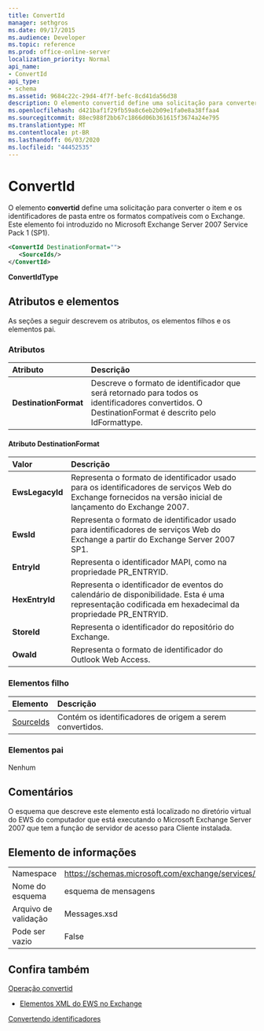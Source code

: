 ```yaml
---
title: ConvertId
manager: sethgros
ms.date: 09/17/2015
ms.audience: Developer
ms.topic: reference
ms.prod: office-online-server
localization_priority: Normal
api_name:
- ConvertId
api_type:
- schema
ms.assetid: 9684c22c-29d4-4f7f-befc-8cd41da56d38
description: O elemento convertid define uma solicitação para converter o item e os identificadores de pasta entre os formatos compatíveis com o Exchange. Este elemento foi introduzido no Microsoft Exchange Server 2007 Service Pack 1 (SP1).
ms.openlocfilehash: d421baf1f29fb59a8c6eb2b09e1fa0e8a38ffaa4
ms.sourcegitcommit: 88ec988f2bb67c1866d06b361615f3674a24e795
ms.translationtype: MT
ms.contentlocale: pt-BR
ms.lasthandoff: 06/03/2020
ms.locfileid: "44452535"
---
```

# <a name="convertid"></a>ConvertId

O elemento **convertid** define uma solicitação para converter o item e os identificadores de pasta entre os formatos compatíveis com o Exchange. Este elemento foi introduzido no Microsoft Exchange Server 2007 Service Pack 1 (SP1). 
  
```xml
<ConvertId DestinationFormat="">
   <SourceIds/>
</ConvertId>
```

 **ConvertIdType**
## <a name="attributes-and-elements"></a>Atributos e elementos

As seções a seguir descrevem os atributos, os elementos filhos e os elementos pai.
  
### <a name="attributes"></a>Atributos

|**Atributo**|**Descrição**|
|:-----|:-----|
|**DestinationFormat** <br/> |Descreve o formato de identificador que será retornado para todos os identificadores convertidos. O DestinationFormat é descrito pelo IdFormattype.  <br/> |
   
#### <a name="destinationformat-attribute"></a>Atributo DestinationFormat

|**Valor**|**Descrição**|
|:-----|:-----|
|**EwsLegacyId** <br/> |Representa o formato de identificador usado para os identificadores de serviços Web do Exchange fornecidos na versão inicial de lançamento do Exchange 2007.  <br/> |
|**EwsId** <br/> |Representa o formato de identificador usado para identificadores de serviços Web do Exchange a partir do Exchange Server 2007 SP1.  <br/> |
|**EntryId** <br/> |Representa o identificador MAPI, como na propriedade PR_ENTRYID.  <br/> |
|**HexEntryId** <br/> |Representa o identificador de eventos do calendário de disponibilidade. Esta é uma representação codificada em hexadecimal da propriedade PR_ENTRYID.  <br/> |
|**StoreId** <br/> |Representa o identificador do repositório do Exchange.  <br/> |
|**OwaId** <br/> |Representa o formato de identificador do Outlook Web Access.  <br/> |
   
### <a name="child-elements"></a>Elementos filho

|**Elemento**|**Descrição**|
|:-----|:-----|
|[SourceIds](sourceids.md) <br/> |Contém os identificadores de origem a serem convertidos.  <br/> |
   
### <a name="parent-elements"></a>Elementos pai

Nenhum
  
## <a name="remarks"></a>Comentários

O esquema que descreve este elemento está localizado no diretório virtual do EWS do computador que está executando o Microsoft Exchange Server 2007 que tem a função de servidor de acesso para Cliente instalada.
  
## <a name="element-information"></a>Elemento de informações

|||
|:-----|:-----|
|Namespace  <br/> |https://schemas.microsoft.com/exchange/services/2006/messages  <br/> |
|Nome do esquema  <br/> |esquema de mensagens  <br/> |
|Arquivo de validação  <br/> |Messages.xsd  <br/> |
|Pode ser vazio  <br/> |False  <br/> |
   
## <a name="see-also"></a>Confira também



[Operação convertid](convertid-operation.md)


- [Elementos XML do EWS no Exchange](ews-xml-elements-in-exchange.md)


[Convertendo identificadores](https://msdn.microsoft.com/library/a5391746-b6ef-4f48-8fc8-8255258651aa%28Office.15%29.aspx)

